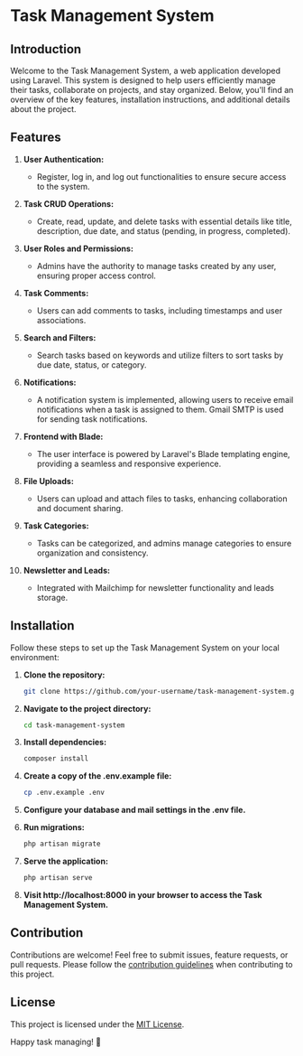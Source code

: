 # Task Management System

## Introduction

Welcome to the Task Management System, a web application developed using Laravel. This system is designed to help users efficiently manage their tasks, collaborate on projects, and stay organized. Below, you'll find an overview of the key features, installation instructions, and additional details about the project.

## Features

1. **User Authentication:**
   - Register, log in, and log out functionalities to ensure secure access to the system.

2. **Task CRUD Operations:**
   - Create, read, update, and delete tasks with essential details like title, description, due date, and status (pending, in progress, completed).

3. **User Roles and Permissions:**
   - Admins have the authority to manage tasks created by any user, ensuring proper access control.

4. **Task Comments:**
   - Users can add comments to tasks, including timestamps and user associations.

5. **Search and Filters:**
   - Search tasks based on keywords and utilize filters to sort tasks by due date, status, or category.

6. **Notifications:**
   - A notification system is implemented, allowing users to receive email notifications when a task is assigned to them. Gmail SMTP is used for sending task notifications.

7. **Frontend with Blade:**
   - The user interface is powered by Laravel's Blade templating engine, providing a seamless and responsive experience.

8. **File Uploads:**
   - Users can upload and attach files to tasks, enhancing collaboration and document sharing.

9. **Task Categories:**
   - Tasks can be categorized, and admins manage categories to ensure organization and consistency.

10. **Newsletter and Leads:**
    - Integrated with Mailchimp for newsletter functionality and leads storage.

## Installation

Follow these steps to set up the Task Management System on your local environment:

1. **Clone the repository:**
   ```bash
   git clone https://github.com/your-username/task-management-system.git

2. **Navigate to the project directory:**
   ```bash
   cd task-management-system

3. **Install dependencies:**
    ```bash
    composer install

4. **Create a copy of the .env.example file:**
   ```bash
   cp .env.example .env

5. **Configure your database and mail settings in the .env file.**

6. **Run migrations:**
   ```bash
   php artisan migrate

7. **Serve the application:**
    ```bash
    php artisan serve

8. **Visit http://localhost:8000 in your browser to access the Task Management System.**



## Contribution

Contributions are welcome! Feel free to submit issues, feature requests, or pull requests. Please follow the [contribution guidelines](CONTRIBUTING.md) when contributing to this project.

## License

This project is licensed under the [MIT License](LICENSE.md).

Happy task managing! 🚀
